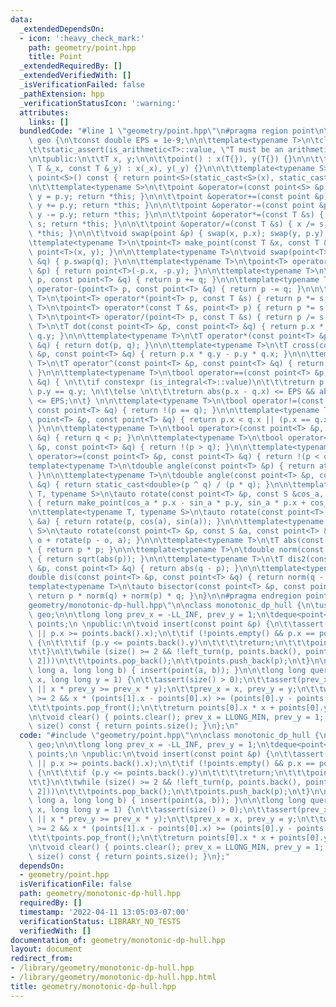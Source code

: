 ```yaml
---
data:
  _extendedDependsOn:
  - icon: ':heavy_check_mark:'
    path: geometry/point.hpp
    title: Point
  _extendedRequiredBy: []
  _extendedVerifiedWith: []
  _isVerificationFailed: false
  _pathExtension: hpp
  _verificationStatusIcon: ':warning:'
  attributes:
    links: []
  bundledCode: "#line 1 \"geometry/point.hpp\"\n#pragma region point\n\nnamespace\
    \ geo {\n\tconst double EPS = 1e-9;\n\n\ttemplate<typename T>\n\tclass point {\n\
    \t\tstatic_assert(is_arithmetic<T>::value, \"T must be an arithmetic type\");\n\
    \n\tpublic:\n\t\tT x, y;\n\n\t\tpoint() : x(T{}), y(T{}) {}\n\n\t\tpoint(const\
    \ T &_x, const T &_y) : x(_x), y(_y) {}\n\n\t\ttemplate<typename S> \n\t\toperator\
    \ point<S>() const { return point<S>(static_cast<S>(x), static_cast<S>(y)); }\n\
    \n\t\ttemplate<typename S>\n\t\tpoint &operator=(const point<S> &p) { x = p.x;\
    \ y = p.y; return *this; }\n\n\t\tpoint &operator+=(const point &p) { x += p.x;\
    \ y += p.y; return *this; }\n\n\t\tpoint &operator-=(const point &p) { x -= p.x;\
    \ y -= p.y; return *this; }\n\n\t\tpoint &operator*=(const T &s) { x *= s; y *=\
    \ s; return *this; }\n\n\t\tpoint &operator/=(const T &s) { x /= s; y /= s; return\
    \ *this; }\n\n\t\tvoid swap(point &p) { swap(x, p.x); swap(y, p.y); }\n\t};\n\n\
    \ttemplate<typename T>\n\tpoint<T> make_point(const T &x, const T &y) { return\
    \ point<T>(x, y); }\n\n\ttemplate<typename T>\n\tvoid swap(point<T> &p, point<T>\
    \ &q) { p.swap(q); }\n\n\ttemplate<typename T>\n\tpoint<T> operator-(const point<T>\
    \ &p) { return point<T>(-p.x, -p.y); }\n\n\ttemplate<typename T>\n\tpoint<T> operator+(point<T>\
    \ p, const point<T> &q) { return p += q; }\n\n\ttemplate<typename T>\n\tpoint<T>\
    \ operator-(point<T> p, const point<T> &q) { return p -= q; }\n\n\ttemplate<typename\
    \ T>\n\tpoint<T> operator*(point<T> p, const T &s) { return p *= s; }\n\n\ttemplate<typename\
    \ T>\n\tpoint<T> operator*(const T &s, point<T> p) { return p *= s; }\n\n\ttemplate<typename\
    \ T>\n\tpoint<T> operator/(point<T> p, const T &s) { return p /= s;}\n\n\ttemplate<typename\
    \ T>\n\tT dot(const point<T> &p, const point<T> &q) { return p.x * q.x + p.y *\
    \ q.y; }\n\n\ttemplate<typename T>\n\tT operator*(const point<T> &p, const point<T>\
    \ &q) { return dot(p, q); }\n\n\ttemplate<typename T>\n\tT cross(const point<T>\
    \ &p, const point<T> &q) { return p.x * q.y - p.y * q.x; }\n\n\ttemplate<typename\
    \ T>\n\tT operator^(const point<T> &p, const point<T> &q) { return cross(p, q);\
    \ }\n\n\ttemplate<typename T>\n\tbool operator==(const point<T> &p, const point<T>\
    \ &q) { \n\t\tif constexpr (is_integral<T>::value)\n\t\t\treturn p.x == q.x &&\
    \ p.y == q.y; \n\t\telse \n\t\t\treturn abs(p.x - q.x) <= EPS && abs(p.y - q.y)\
    \ <= EPS;\n\t} \n\n\ttemplate<typename T>\n\tbool operator!=(const point<T> &p,\
    \ const point<T> &q) { return !(p == q); }\n\n\ttemplate<typename T>\n\tbool operator<(const\
    \ point<T> &p, const point<T> &q) { return p.x < q.x || (p.x == q.x && p.y < q.y);\
    \ }\n\n\ttemplate<typename T>\n\tbool operator>(const point<T> &p, const point<T>\
    \ &q) { return q < p; }\n\n\ttemplate<typename T>\n\tbool operator<=(const point<T>\
    \ &p, const point<T> &q) { return !(p > q); }\n\n\ttemplate<typename T>\n\tbool\
    \ operator>=(const point<T> &p, const point<T> &q) { return !(p < q); }\n\n\t\
    template<typename T>\n\tdouble angle(const point<T> &p) { return atan2(p.y, p.x);\
    \ }\n\n\ttemplate<typename T>\n\tdouble angle(const point<T> &p, const point<T>\
    \ &q) { return static_cast<double>(p ^ q) / (p * q); }\n\n\ttemplate<typename\
    \ T, typename S>\n\tauto rotate(const point<T> &p, const S &cos_a, const S &sin_a)\
    \ { return make_point(cos_a * p.x - sin_a * p.y, sin_a * p.x + cos_a * p.y); }\n\
    \n\ttemplate<typename T, typename S>\n\tauto rotate(const point<T> &p, const S\
    \ &a) { return rotate(p, cos(a), sin(a)); }\n\n\ttemplate<typename T, typename\
    \ S>\n\tauto rotate(const point<T> &p, const S &a, const point<T> &o) { return\
    \ o + rotate(p - o, a); }\n\n\ttemplate<typename T>\n\tT abs(const point<T> &p)\
    \ { return p * p; }\n\n\ttemplate<typename T>\n\tdouble norm(const point<T> &p)\
    \ { return sqrt(abs(p)); }\n\n\ttemplate<typename T>\n\tT dis2(const point<T>\
    \ &p, const point<T> &q) { return abs(q - p); }\n\n\ttemplate<typename T>\n\t\
    double dis(const point<T> &p, const point<T> &q) { return norm(q - p); }\n\n\t\
    template<typename T>\n\tauto bisector(const point<T> &p, const point<T> &q) {\
    \ return p * norm(q) + norm(p) * q; }\n}\n\n#pragma endregion point\n#line 2 \"\
    geometry/monotonic-dp-hull.hpp\"\n\nclass monotonic_dp_hull {\n\tusing namespace\
    \ geo;\n\n\tlong long prev_x = -LL_INF, prev_y = 1;\n\tdeque<point<long long>>\
    \ points;\n \npublic:\n\tvoid insert(const point &p) {\n\t\tassert(points.empty()\
    \ || p.x >= points.back().x);\n\t\tif (!points.empty() && p.x == points.back().x)\
    \ {\n\t\t\tif (p.y <= points.back().y)\n\t\t\t\treturn;\n\t\t\tpoints.pop_back();\n\
    \t\t}\n\t\twhile (size() >= 2 && !left_turn(p, points.back(), points[size() -\
    \ 2]))\n\t\t\tpoints.pop_back();\n\t\tpoints.push_back(p);\n\t}\n\n\tvoid insert(long\
    \ long a, long long b) { insert(point(a, b)); }\n\n\tlong long query(long long\
    \ x, long long y = 1) {\n\t\tassert(size() > 0);\n\t\tassert(prev_x == -LL_INF\
    \ || x * prev_y >= prev_x * y);\n\t\tprev_x = x, prev_y = y;\n\t\twhile (size()\
    \ >= 2 && x * (points[1].x - points[0].x) >= (points[0].y - points[1].y) * y)\n\
    \t\t\tpoints.pop_front();\n\t\treturn points[0].x * x + points[0].y * y;\n\t}\n\
    \n\tvoid clear() { points.clear(); prev_x = LLONG_MIN, prev_y = 1; }\n\n\tint\
    \ size() const { return points.size(); }\n};\n"
  code: "#include \"geometry/point.hpp\"\n\nclass monotonic_dp_hull {\n\tusing namespace\
    \ geo;\n\n\tlong long prev_x = -LL_INF, prev_y = 1;\n\tdeque<point<long long>>\
    \ points;\n \npublic:\n\tvoid insert(const point &p) {\n\t\tassert(points.empty()\
    \ || p.x >= points.back().x);\n\t\tif (!points.empty() && p.x == points.back().x)\
    \ {\n\t\t\tif (p.y <= points.back().y)\n\t\t\t\treturn;\n\t\t\tpoints.pop_back();\n\
    \t\t}\n\t\twhile (size() >= 2 && !left_turn(p, points.back(), points[size() -\
    \ 2]))\n\t\t\tpoints.pop_back();\n\t\tpoints.push_back(p);\n\t}\n\n\tvoid insert(long\
    \ long a, long long b) { insert(point(a, b)); }\n\n\tlong long query(long long\
    \ x, long long y = 1) {\n\t\tassert(size() > 0);\n\t\tassert(prev_x == -LL_INF\
    \ || x * prev_y >= prev_x * y);\n\t\tprev_x = x, prev_y = y;\n\t\twhile (size()\
    \ >= 2 && x * (points[1].x - points[0].x) >= (points[0].y - points[1].y) * y)\n\
    \t\t\tpoints.pop_front();\n\t\treturn points[0].x * x + points[0].y * y;\n\t}\n\
    \n\tvoid clear() { points.clear(); prev_x = LLONG_MIN, prev_y = 1; }\n\n\tint\
    \ size() const { return points.size(); }\n};"
  dependsOn:
  - geometry/point.hpp
  isVerificationFile: false
  path: geometry/monotonic-dp-hull.hpp
  requiredBy: []
  timestamp: '2022-04-11 13:05:03-07:00'
  verificationStatus: LIBRARY_NO_TESTS
  verifiedWith: []
documentation_of: geometry/monotonic-dp-hull.hpp
layout: document
redirect_from:
- /library/geometry/monotonic-dp-hull.hpp
- /library/geometry/monotonic-dp-hull.hpp.html
title: geometry/monotonic-dp-hull.hpp
---
```

